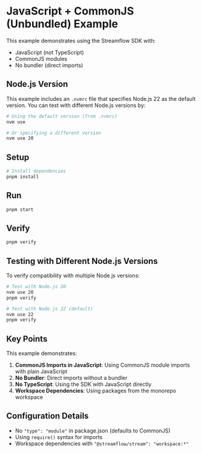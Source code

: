 # JavaScript + CommonJS (Unbundled) Example

This example demonstrates using the Streamflow SDK with:
- JavaScript (not TypeScript)
- CommonJS modules
- No bundler (direct imports)

## Node.js Version

This example includes an `.nvmrc` file that specifies Node.js 22 as the default version. You can test with different Node.js versions by:

```bash
# Using the default version (from .nvmrc)
nvm use

# Or specifying a different version
nvm use 20
```

## Setup

```bash
# Install dependencies
pnpm install
```

## Run

```bash
pnpm start
```

## Verify

```bash
pnpm verify
```

## Testing with Different Node.js Versions

To verify compatibility with multiple Node.js versions:

```bash
# Test with Node.js 20
nvm use 20
pnpm verify

# Test with Node.js 22 (default)
nvm use 22
pnpm verify
```

## Key Points

This example demonstrates:

1. **CommonJS Imports in JavaScript**: Using CommonJS module imports with plain JavaScript
2. **No Bundler**: Direct imports without a bundler
3. **No TypeScript**: Using the SDK with JavaScript directly
4. **Workspace Dependencies**: Using packages from the monorepo workspace

## Configuration Details

- No `"type": "module"` in package.json (defaults to CommonJS)
- Using `require()` syntax for imports
- Workspace dependencies with `"@streamflow/stream": "workspace:*"`
